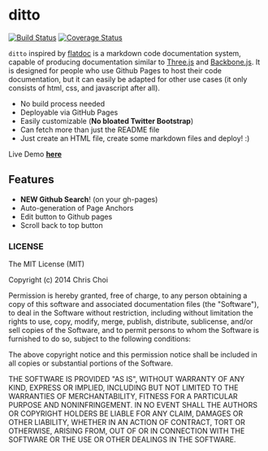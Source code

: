 # ditto
[![Build Status](http://travis-ci.org/chutsu/playground.png)][4]
[![Coverage Status](https://coveralls.io/repos/chutsu/playground/badge.png)][5]


`ditto` inspired by [flatdoc](http://ricostacruz.com/flatdoc/) is a markdown code
documentation system, capable of producing documentation similar to
[Three.js][1] and [Backbone.js][2]. It is designed for people who use Github
Pages to host their code documentation, but it can easily be adapted for other
use cases (it only consists of html, css, and javascript after all).

- No build process needed
- Deployable via GitHub Pages
- Easily customizable (**No bloated Twitter Bootstrap**)
- Can fetch more than just the README file
- Just create an HTML file, create some markdown files and deploy! :)

Live Demo [**here**](http://chutsu.github.io/ditto)

## Features
- **NEW Github Search**! (on your gh-pages)
- Auto-generation of Page Anchors
- Edit button to Github pages
- Scroll back to top button


### LICENSE

The MIT License (MIT)

Copyright (c) 2014 Chris Choi

Permission is hereby granted, free of charge, to any person obtaining a copy
of this software and associated documentation files (the "Software"), to deal
in the Software without restriction, including without limitation the rights
to use, copy, modify, merge, publish, distribute, sublicense, and/or sell
copies of the Software, and to permit persons to whom the Software is
furnished to do so, subject to the following conditions:

The above copyright notice and this permission notice shall be included in
all copies or substantial portions of the Software.

THE SOFTWARE IS PROVIDED "AS IS", WITHOUT WARRANTY OF ANY KIND, EXPRESS OR
IMPLIED, INCLUDING BUT NOT LIMITED TO THE WARRANTIES OF MERCHANTABILITY,
FITNESS FOR A PARTICULAR PURPOSE AND NONINFRINGEMENT. IN NO EVENT SHALL THE
AUTHORS OR COPYRIGHT HOLDERS BE LIABLE FOR ANY CLAIM, DAMAGES OR OTHER
LIABILITY, WHETHER IN AN ACTION OF CONTRACT, TORT OR OTHERWISE, ARISING FROM,
OUT OF OR IN CONNECTION WITH THE SOFTWARE OR THE USE OR OTHER DEALINGS IN
THE SOFTWARE.



[1]: http://threejs.org/docs/
[2]: http://backbonejs.org/
[4]: https://travis-ci.org/chutsu/playground
[5]: http://coveralls.io/r/chutsu/playground
